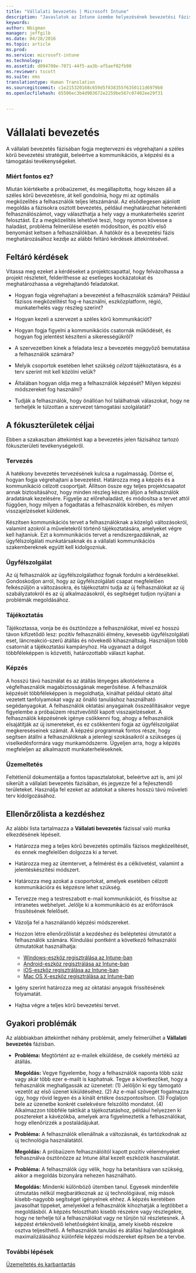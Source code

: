 ```yaml
---
title: "Vállalati bevezetés | Microsoft Intune"
description: "Javaslatok az Intune üzembe helyezésének bevezetési fázisához."
keywords: 
author: Nbigman
manager: jeffgilb
ms.date: 04/28/2016
ms.topic: article
ms.prod: 
ms.service: microsoft-intune
ms.technology: 
ms.assetid: d894708e-7071-44f5-aa3b-af5aef02fb98
ms.reviewer: tscott
ms.suite: ems
translationtype: Human Translation
ms.sourcegitcommit: c1e215320168c659d5f838355f6350111d6979b0
ms.openlocfilehash: 65506ec3b4d903672e2259be567c07402ee29f31


---
```


# Vállalati bevezetés
A vállalati bevezetés fázisában fogja megtervezni és végrehajtani a széles körű bevezetési stratégiát, beleértve a kommunikációs, a képzési és a támogatási tevékenységeket.

### Miért fontos ez?
Miután kiértékelte a próbaüzemet, és megállapította, hogy készen áll a széles körű bevezetésre, át kell gondolnia, hogy mi az optimális megközelítés a felhasználók teljes létszámánál. Az elsődlegesen ajánlott megoldás a fázisokra osztott bevezetés, például meghatározhat hetenkénti felhasználószámot, vagy választhatja a hely vagy a munkaterhelés szerint felosztást. Ez a megközelítés lehetővé teszi, hogy nyomon kövesse a haladást, probléma felmerülése esetén módosítson, és pozitív első benyomást keltsen a felhasználókban.
A hatókör és a bevezetési fázis meghatározásához kezdje az alábbi feltáró kérdések áttekintésével.

## Feltáró kérdések
Vitassa meg ezeket a kérdéseket a projektcsapattal, hogy felvázolhassa a projekt részleteit, felderíthesse az esetleges kockázatokat és meghatározhassa a végrehajtandó feladatokat.

-   Hogyan fogja végrehajtani a bevezetést a felhasználók számára? Például fázisos megközelítést fog-e használni, eszközplatform, régió, munkaterhelés vagy részleg szerint?

-   Hogyan kezeli a szervezet a széles körű kommunikációt?

-   Hogyan fogja figyelni a kommunikációs csatornák működését, és hogyan fog jelentést készíteni a sikerességükről?

-   A szervezetben kinek a feladata lesz a bevezetés meggyőző bemutatása a felhasználók számára?

-   Melyik csoportok esetében lehet szükség *célzott* tájékoztatásra, és a terv szerint mit kell közölni velük?

-   Általában hogyan oldja meg a felhasználók képzését? Milyen képzési módszereket fog használni?

-   Tudják a felhasználók, hogy önállóan hol találhatnak válaszokat, hogy ne terheljék le túlzottan a szervezet támogatási szolgálatát?

## A fókuszterületek céljai
Ebben a szakaszban áttekintést kap a bevezetés jelen fázisához tartozó fókuszterületi tevékenységekről.

### Tervezés
A hatékony bevezetés tervezésének kulcsa a rugalmasság. Döntse el, hogyan fogja végrehajtani a bevezetést. Határozza meg a képzés és a kommunikáció célzott csoportjait. Állítson össze egy teljes projektcsapatot annak biztosításához, hogy minden részleg készen álljon a felhasználók áradatának kezelésére.
Figyelje az előrehaladást, és módosítsa a tervet attól függően, hogy milyen a fogadtatás a felhasználók körében, és milyen visszajelzéseket küldenek.

Készítsen kommunikációs tervet a felhasználóknak a közelgő változásokról, valamint azokról a műveletekről történő tájékoztatására, amelyeket végre kell hajtaniuk. Ezt a kommunikációs tervet a rendszergazdáknak, az ügyfélszolgálati munkatársaknak és a vállalati kommunikációs szakembereknek együtt kell kidolgozniuk.

### Ügyfélszolgálat
Az új felhasználók az ügyfélszolgálathoz fognak fordulni a kérdéseikkel. Gondoskodjon arról, hogy az ügyfélszolgálati csapat megfelelően felkészüljön a változásokra, és tájékoztatni tudja az új felhasználókat az új szabályzatokról és az új alkalmazásokról, és segítséget tudjon nyújtani a problémák megoldásához.

### Tájékoztatás
Tájékoztassa, vonja be és ösztönözze a felhasználókat, mivel ez hosszú távon kifizetődő lesz: pozitív felhasználói élmény, kevesebb ügyfélszolgálati eset, láncreakció-szerű átállás és növekedő kihasználtság. Használjon több csatornát a tájékoztatási kampányhoz. Ha ugyanazt a dolgot többféleképpen is közvetíti, határozottabb választ kaphat.

### Képzés
A hosszú távú használat és az átállás lényeges alkotóeleme a végfelhasználók magabiztosságának megerősítése. A felhasználók képzését többféleképpen is megoldhatja, kínálhat például oktató által vezetett tanfolyamokat vagy az önálló tanuláshoz használható segédanyagokat. A felhasználók oktatási anyagainak összeállításakor vegye figyelembe a próbaüzem résztvevőitől kapott visszajelzéseket. A felhasználók képzésének igénye csökkenni fog, ahogy a felhasználók elsajátítják az új ismereteket, és ez csökkenteni fogja az ügyfélszolgálat megkereséseinek számát. A képzési programnak fontos része, hogy segítsen átállni a felhasználóknak a jelenlegi szokásaikról a szükséges új viselkedésformára vagy munkamódszerre. Ügyeljen arra, hogy a képzés megfeleljen az alkalmazott munkaterheléseknek.

### Üzemeltetés
Feltétlenül dokumentálja a fontos tapasztalatokat, beleértve azt is, ami jól sikerült a vállalati bevezetés fázisában, és jegyezze fel a fejlesztendő területeket. Használja fel ezeket az adatokat a sikeres hosszú távú műveleti terv kidolgozásához.

## Ellenőrzőlista a kezdéshez
Az alábbi lista tartalmazza a **Vállalati bevezetés** fázissal való munka elkezdésének lépéseit.

-   Határozza meg a teljes körű bevezetés optimális fázisos megközelítését, és ennek megfelelően dolgozza ki a tervet.

-   Határozza meg az ütemtervet, a felmérést és a célkövetést, valamint a jelentéskészítési módszert.

-   Határozza meg azokat a csoportokat, amelyek esetében célzott kommunikációra és képzésre lehet szükség.

-   Tervezze meg a testreszabott e-mail kommunikációt, és frissítse az intranetes webhelyet. Jelölje ki a kommunikáció és az erőforrások frissítésének felelősét.

-   Vázolja fel a használandó képzési módszereket.

-   Hozzon létre ellenőrzőlistát a kezdéshez és beléptetési útmutatót a felhasználók számára.
    Kiindulási pontként a következő felhasználói útmutatókat használhatja:
    -  [Windows-eszköz regisztrálása az Intune-ban](/intune/enduser/enroll-your-device-in-intune-windows)
    -  [Android-eszköz regisztrálása az Intune-ban](/intune/enduser/enroll-your-device-in-intune-android)
    -  [iOS-eszköz regisztrálása az Intune-ban](/intune/enduser/enroll-your-device-in-intune-ios)
    -  [Mac OS X-eszköz regisztrálása az Intune-ban](/intune/enduser/enroll-your-device-in-intune-mac-os-x)

-   Igény szerint határozza meg az oktatási anyagok frissítésének folyamatát.

-   Hajtsa végre a teljes körű bevezetési tervet.

## Gyakori problémák
Az alábbiakban áttekinthet néhány problémát, amely felmerülhet a **Vállalati bevezetés** fázisban.

-   **Probléma:** Megtörtént az e-mailek elküldése, de csekély mértékű az átállás.

    **Megoldás:** Vegye figyelembe, hogy a felhasználók naponta több száz vagy akár több ezer e-mailt is kaphatnak. Tegye a következőket, hogy a felhasználók meghallgassák az üzenetet: (1) Jelöljön ki egy támogató vezetőt az első üzenet kiküldéséhez. (2) Az e-mail szövegét fogalmazza úgy, hogy rövid legyen és a kínált értékre összpontosítson. (3) Foglaljon bele az üzenetbe konkrét cselekvésre felszólító mondatot. (4) Alkalmazzon többféle taktikát a tájékoztatáshoz, például helyezzen ki posztereket a kávézókba, amelyek arra figyelmeztetik a felhasználókat, hogy ellenőrizzék a postaládájukat.

-   **Probléma:** A felhasználók ellenállnak a változásnak, és tartózkodnak az új technológia használatától.

    **Megoldás:** A próbaüzem felhasználóitól kapott pozitív véleményeket felhasználva ösztönözze az Intune által kezelt eszközök használatát.

-   **Probléma:** A felhasználók úgy vélik, hogy ha betanításra van szükség, akkor a megoldás bizonyára nehezen használható.

    **Megoldás:** Mindenki különböző ütemben tanul. Egyesek mindenféle útmutatás nélkül megbarátkoznak az új technológiával, míg mások kisebb-nagyobb segítséget igényelnek ehhez. A képzés keretében javasolhat tippeket, amelyekkel a felhasználók kihozhatják a legtöbbet a megoldásból. A képzés felosztható kisebb részekre vagy részlegekre, hogy ne terhelje túl a felhasználókat vagy ne tűnjön túl részletesnek. A képzést értéknövelő lehetőségként kínálja, amely kisebb részekre osztva teljesíthető. A felhasználók tanulási és átállási hajlandóságának maximalizálásához különféle képzési módszereket építsen be a tervbe.

### További lépések
[Üzemeltetés és karbantartás](operations-and-maintenance.md)



<!--HONumber=Jul16_HO3-->


